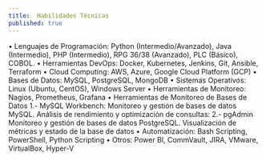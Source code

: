 ```yaml
---
title:  Habilidades Técnicas
published: true
---
```


 • Lenguajes de Programación: Python (Intermedio/Avanzado), Java (Intermedio), PHP (Intermedio), RPG 36/38 (Avanzado), PLC (Básico), COBOL.
 • Herramientas DevOps: Docker, Kubernetes, Jenkins, Git, Ansible, Terraform
 • Cloud Computing: AWS, Azure, Google Cloud Platform (GCP)
 • Bases de Datos: MySQL, PostgreSQL, MongoDB
 • Sistemas Operativos: Linux (Ubuntu, CentOS), Windows Server
 • Herramientas de Monitoreo: Nagios, Prometheus, Grafana
 • Herramientas de Monitoreo de Bases de Datos
    1.- MySQL Workbench: Monitoreo y gestión de bases de datos MySQL.
        Análisis de rendimiento y optimización de consultas: 
   2.- pgAdmin
       Monitoreo y gestión de bases de datos PostgreSQL.
       Visualización de métricas y estado de la base de datos
 • Automatización: Bash Scripting, PowerShell, Python Scripting
 • Otros: Power BI, CommVault, JIRA, VMware, VirtualBox, Hyper-V
